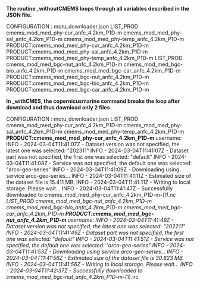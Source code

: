**The routine _withoutCMEMS loops through all variables described in the JSON file.**

CONFIGURATION : motu_downloader.json
LIST_PROD 
cmems_mod_med_phy-cur_anfc_4.2km_P1D-m
cmems_mod_med_phy-sal_anfc_4.2km_P1D-m
cmems_mod_med_phy-temp_anfc_4.2km_P1D-m
PRODUCT:cmems_mod_med_phy-cur_anfc_4.2km_P1D-m
PRODUCT:cmems_mod_med_phy-sal_anfc_4.2km_P1D-m
PRODUCT:cmems_mod_med_phy-temp_anfc_4.2km_P1D-m
LIST_PROD 
cmems_mod_med_bgc-nut_anfc_4.2km_P1D-m
cmems_mod_med_bgc-bio_anfc_4.2km_P1D-m
cmems_mod_med_bgc-car_anfc_4.2km_P1D-m
PRODUCT:cmems_mod_med_bgc-nut_anfc_4.2km_P1D-m
PRODUCT:cmems_mod_med_bgc-bio_anfc_4.2km_P1D-m
PRODUCT:cmems_mod_med_bgc-car_anfc_4.2km_P1D-m



**In _withCMES, the copernicusmarine command breaks the loop after download and thus download only 2 files**


CONFIGURATION : motu_downloader.json
LIST_PROD
cmems_mod_med_phy-cur_anfc_4.2km_P1D-m
cmems_mod_med_phy-sal_anfc_4.2km_P1D-m
cmems_mod_med_phy-temp_anfc_4.2km_P1D-m
**PRODUCT:cmems_mod_med_phy-cur_anfc_4.2km_P1D-m**
username: INFO - 2024-03-04T11:41:07Z - Dataset version was not specified, the latest one was selected: "202311"
INFO - 2024-03-04T11:41:07Z - Dataset part was not specified, the first one was selected: "default"
INFO - 2024-03-04T11:41:08Z - Service was not specified, the default one was selected: "arco-geo-series"
INFO - 2024-03-04T11:41:09Z - Downloading using service arco-geo-series...
INFO - 2024-03-04T11:41:11Z - Estimated size of the dataset file is 15.411 MB.
INFO - 2024-03-04T11:41:11Z - Writing to local storage. Please wait...
INFO - 2024-03-04T11:41:47Z - Successfully downloaded to cmems_mod_med_phy-cur_anfc_4.2km_P1D-m-_(1).nc
LIST_PROD
cmems_mod_med_bgc-nut_anfc_4.2km_P1D-m
cmems_mod_med_bgc-bio_anfc_4.2km_P1D-m
cmems_mod_med_bgc-car_anfc_4.2km_P1D-m
**PRODUCT:cmems_mod_med_bgc-nut_anfc_4.2km_P1D-m**
username: INFO - 2024-03-04T11:41:49Z - Dataset version was not specified, the latest one was selected: "202211"
INFO - 2024-03-04T11:41:49Z - Dataset part was not specified, the first one was selected: "default"
INFO - 2024-03-04T11:41:51Z - Service was not specified, the default one was selected: "arco-geo-series"
INFO - 2024-03-04T11:41:53Z - Downloading using service arco-geo-series...
INFO - 2024-03-04T11:41:56Z - Estimated size of the dataset file is 30.823 MB.
INFO - 2024-03-04T11:41:56Z - Writing to local storage. Please wait...
INFO - 2024-03-04T11:42:37Z - Successfully downloaded to cmems_mod_med_bgc-nut_anfc_4.2km_P1D-m-_(1).nc
